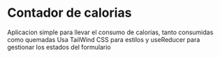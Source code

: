 # Contador de calorias
Aplicacion simple para llevar el consumo de calorias, tanto consumidas como quemadas
Usa TailWind CSS para estilos y useReducer para gestionar los estados del formulario